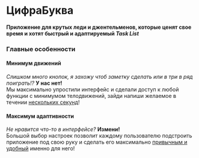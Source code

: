 # ЦифраБуква
  **Приложение для крутых леди и джентельменов, которые ценят свое время и хотят быстрый и адаптируемый _Task List_**

### Главные особенности
#### Минимум движений
*Слишком много кнопок, я захожу чтоб заметку сделать или в три в ряд поиграть!?* **У нас нет!**  
Мы максимально упростили интерфейс и сделали доступ к любой функции с минимумом телодвижений, зайди напиши желаемое в течении <ins>нескольких секунд</ins>!  

#### Максимум адаптивности
*Не нравится что-то в интерфейсе?* **Измени!**  
Большой выбор настроек позволит каждому пользователю подстроить приложение под свою руку и сделать его максимально <ins>привычным и удобный</ins> именно для него!  

